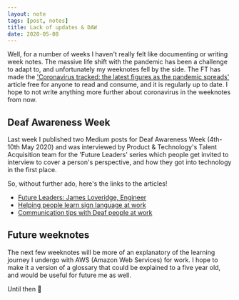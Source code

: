 ```yaml
---
layout: note
tags: [post, notes]
title: Lack of updates & DAW
date: 2020-05-08
---
```


Well, for a number of weeks I haven't really felt like documenting or writing week notes. The massive life shift with the pandemic has been a challenge to adapt to, and unfortunately my weeknotes fell by the side. The FT has made the ['Coronavirus tracked: the latest figures as the pandemic spreads'](https://www.ft.com/coronavirus-latest) article free for anyone to read and consume, and it is regularly up to date. I hope to not write anything more further about coronavirus in the weeknotes from now.

## Deaf Awareness Week

Last week I published two Medium posts for Deaf Awareness Week (4th-10th May 2020) and was interviewed by Product & Technology's Talent Acquisition team for the 'Future Leaders' series which people get invited to interview to cover a person's perspective, and how they got into technology in the first place.

So, without further ado, here's the links to the articles!

* [Future Leaders: James Loveridge, Engineer](https://medium.com/ft-product-technology/future-leaders-james-loveridge-engineer-a5cd65feb087)
* [Helping people learn sign language at work](https://medium.com/ft-product-technology/helping-people-learn-sign-language-at-work-79d8e0336aa8)
* [Communication tips with Deaf people at work](https://medium.com/ft-product-technology/communication-tips-with-deaf-people-at-work-fd7b172e0e1c)

## Future weeknotes

The next few weeknotes will be more of an explanatory of the learning journey I undergo with AWS (Amazon Web Services) for work. I hope to make it a version of a glossary that could be explained to a five year old, and would be useful for future me as well.

Until then 👋
